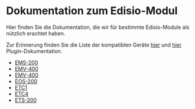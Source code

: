 # Dokumentation zum Edisio-Modul

Hier finden Sie die Dokumentation, die wir für bestimmte Edisio-Module als nützlich erachtet haben.

Zur Erinnerung finden Sie die Liste der kompatiblen Geräte [hier](equipement.compatible.md) und [hier](https://doc.jeedom.com/de_DE/plugins/automation%20protocol/edisio/) Plugin-Dokumentation.

- [EMS-200](edisio.EMS-200_-_Capteur_de_mouvement.md)
- [EMV-400](edisio.EMV-400_-_Eclairage.md)
- [EMV-400](edisio.EMV-400_-_Volet.md)
- [EOS-200](edisio.EOS-200_-_Capteur_d'ouverture.md)
- [ETC1](edisio.ETC1_-_Télécommande_Smile.md)
- [ETC4](edisio.ETC4_-_Télécommande.md)
- [ETS-200](edisio.ETS-200_-_Capteur_de_température.md)
